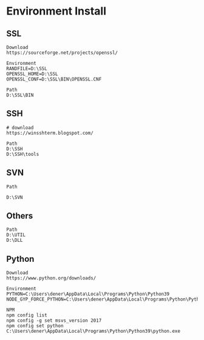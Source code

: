 # Environment Install

## SSL
```text
Download
https://sourceforge.net/projects/openssl/

Environment
RANDFILE=D:\SSL
OPENSSL_HOME=D:\SSL
OPENSSL_CONF=D:\SSL\BIN\OPENSSL.CNF

Path
D:\SSL\BIN
```
## SSH
```text
# download
https://winsshterm.blogspot.com/

Path
D:\SSH
D:\SSH\tools
```
## SVN
```text
Path

D:\SVN
```
## Others
```text
Path
D:\UTIL
D:\DLL
```
## Python
```text
Download
https://www.python.org/downloads/

Environment
PYTHON=C:\Users\dener\AppData\Local\Programs\Python\Python39
NODE_GYP_FORCE_PYTHON=C:\Users\dener\AppData\Local\Programs\Python\PythonXX\python.exe

NPM
npm config list
npm config -g set msvs_version 2017
npm config set python C:\Users\dener\AppData\Local\Programs\Python\Python39\python.exe
```



